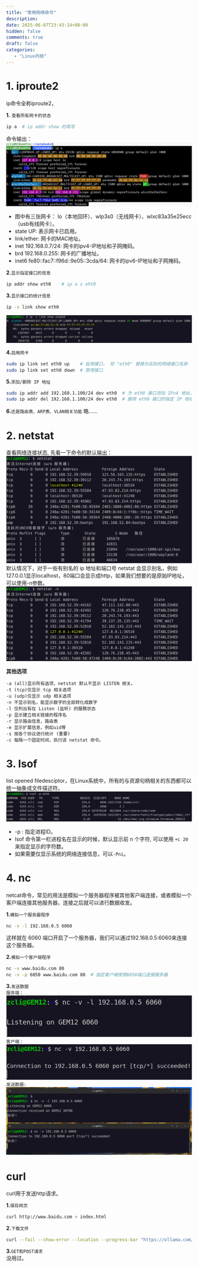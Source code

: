 ```yaml
---
title: "常用网络命令"
description: 
date: 2025-06-07T23:43:14+08:00
hidden: false
comments: true
draft: false
categories:
   - "Linux内核"
---
```


# 1. iproute2
ip命令全称iproute2，

**1.** `查看所有网卡的状态`   
```bash
ip a  # ip addr show 的简写
```
命令输出：   
![](ip-a.bmp)  
- 图中有三张网卡： lo（本地回环）、wlp3s0（无线网卡）、wlxc83a35e25ecc（usb有线网卡）。  
- state UP: 表示网卡已启用。   
- link/ether: 网卡的MAC地址。   
- inet 192.168.0.7/24: 网卡的ipv4-IP地址和子网掩码。  
- brd 192.168.0.255: 网卡的广播地址。
- inet6 fe80::fac7::f96d::9e05::3cda/64: 网卡的ipv6-IP地址和子网掩码。    


**2.**`显示指定接口的信息`   
```bash
ip addr show eth0    # ip a s eht0
```


**3.**`显示接口的统计信息`  
```bash
ip -s link show eth0
```
![](ip0.png)  



**4.**`启用网卡`    
```bash
sudo ip link set eth0 up    # 启用接口， 将 "eth0" 替换为实际的网络接口名称
sudo ip link set eth0 down  # 禁用接口
```


**5.**`添加/删除 IP 地址`   
```bash
sudo ip addr add 192.168.1.100/24 dev eth0  # 为 eth0 接口添加 IPv4 地址， 重启后失效
sudo ip addr del 192.168.1.100/24 dev eth0  # 删除 eth0 接口的指定 IP 地址
```

**6.**`还是路由表、ARP表、VLAN相关功能`
略......   


# 2. netstat
查看网络连接状态, 先看一下命令的默认输出：   
![](ip2.png)    
默认情况下，对于一些有别名的 ip 地址和端口号 netstat 会显示别名，例如127.0.0.1显示localhost，80端口会显示成http，如果我们想要的是原始IP地址，可以使用-n参数。  
![](ip3.png)    

**其他选项**   
```
-a (all)显示所有选项，netstat 默认不显示 LISTEN 相关。
-t (tcp)仅显示 tcp 相关选项
-u (udp)仅显示 udp 相关选项
-n 不显示别名，能显示数字的全部转化成数字
-l 仅列出有在 Listen (监听) 的服務状态
-p 显示建立相关链接的程序名
-r 显示路由信息，路由表
-e 显示扩展信息，例如uid等
-s 按各个协议进行统计 (重要)
-c 每隔一个固定时间，执行该 netstat 命令。
```

# 3. lsof
list opened filedesciptor，在Linux系统中，所有的与资源句柄相关的东西都可以统一抽象成文件描述符。   
![](lsof1.png)    
- -p : 指定进程ID。   
- lsof 命令第一栏进程名在显示的时候，默认显示前 n 个字符, 可以使用 `+c 20`来指定显示的字符数。    
- 如果需要仅显示系统的网络连接信息，可以`-Pni`。   


# 4. nc
netcat命令，常见的用法是模拟一个服务器程序被其他客户端连接，或者模拟一个客户端连接其他服务器，连接之后就可以进行数据收发。

**1.**`模拟一个服务器程序`   
```bash
nc -v -l 192.168.0.5 6060
```
这样就在 6060 端口开启了一个服务器，我们可以通过192.168.0.5:6060来连接这个服务器。   


**2.**`模拟一个客户端程序`    
```bash
nc -v www.baidu.com 80    
nc -v -p 6050 www.baidu.com 80  # 指定客户端使用6050端口连接服务器
```

**3.**`发送数据`   
`服务端： `   
![](nc1.png)    
`客户端： `   
![](nc2.png)    
`发送数据: `
![](nc3.png)    


# curl
curl用于发送http请求。  

**1.**`保存网页`   
```bash
curl http://www.baidu.com > index.html
```

**2.**`下载文件`   
```bash
curl --fail --show-error --location --progress-bar "https://ollama.com/download/ollama-linux-${ARCH}.tgz${VER_PARAM}"
```

**3.**`GET和POST请求`   
没用过。













